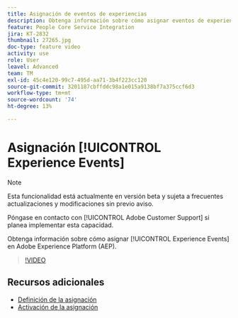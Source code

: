 ```yaml
---
title: Asignación de eventos de experiencias
description: Obtenga información sobre cómo asignar eventos de experiencia en Adobe Experience Platform (AEP)
feature: People Core Service Integration
jira: KT-2832
thumbnail: 27265.jpg
doc-type: feature video
activity: use
role: User
leavel: Advanced
team: TM
exl-id: 45c4e120-99c7-495d-aa71-3b4f223cc120
source-git-commit: 3201187cbffddc98a1e015a9138bf7a375ccf6d3
workflow-type: tm+mt
source-wordcount: '74'
ht-degree: 13%

---
```


# Asignación [!UICONTROL Experience Events]

>[!NOTE]
>
>Esta funcionalidad está actualmente en versión beta y sujeta a frecuentes actualizaciones y modificaciones sin previo aviso.
>
>Póngase en contacto con [!UICONTROL Adobe Customer Support] si planea implementar esta capacidad.

Obtenga información sobre cómo asignar [!UICONTROL Experience Events] en Adobe Experience Platform (AEP).

>[!VIDEO](https://video.tv.adobe.com/v/27265?quality=12&learn=on)

## Recursos adicionales

* [Definición de la asignación](https://experienceleague.adobe.com/docs/campaign-standard/using/integrating-with-adobe-cloud/adobe-experience-platform/data-connector/aep-mapping-definition.html)
* [Activación de la asignación](https://experienceleague.adobe.com/docs/campaign-standard/using/integrating-with-adobe-cloud/adobe-experience-platform/data-connector/aep-mapping-activation.html)
